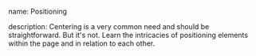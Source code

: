 name: Positioning

description: Centering is a very common need and should be straightforward. But it's not. Learn the intricacies of positioning elements within the page and in relation to each other.